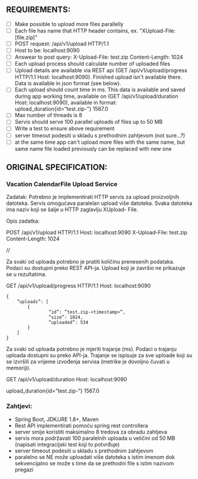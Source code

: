 ## REQUIREMENTS: 

 - [ ] Make possible to upload more files parallelly 
 - [ ] Each file has name that HTTP header contains, ex. "XUpload-File: \[file.zip]"
 - [ ] POST request: /api/v1/upload HTTP/1.1
 - [ ] Host to be: localhost:9090 
 - [ ] Answear to post query: X-Upload-File: test.zip Content-Length: 1024
 - [ ] Each upload process should calculate number of uploaded files
 - [ ] Upload details are available via REST api (GET /api/v1/upload/progress HTTP/1.1 Host: localhost:9090). 
 Finished upload isn't available there. Data is available in json format (see below).
 - [ ] Each upload should count time in ms. This data is available and saved during app working time, available on (GET /api/v1/upload/duration Host: localhost:9090), available in format: upload_duration{id=”test.zip-”} 1567.0
 - [ ] Max number of threads is 8
 - [ ] Servis should serve 100 parallel uploads of files up to 50 MB 
 - [ ] Write a test to ensure above requirement
 - [ ] server timeout podesiti u skladu s prethodnim zahtjevom (not sure...?)
 - [ ] at the same time app can't upload more files with the same name, but same name file loaded previously can be replaced with new one

 ## ORIGINAL SPECIFICATION:
 ### Vacation CalendarFile Upload Service

Zadatak: Potrebno je implementirati HTTP servis za upload proizvoljnih datoteka. Servis omogućava paralelan upload više datoteka. Svaka datoteka ima naziv koji se šalje u HTTP zaglavlju XUpload- File.

Opis zadatka:

POST /api/v1/upload HTTP/1.1
Host: localhost:9090
X-Upload-File: test.zip
Content-Length: 1024

//<bytes >

Za svaki od uploada potrebno je pratiti količinu prenesenih podataka. Podaci su dostupni preko
REST API-ja. Upload koji je završio ne prikazuje se u rezultatima.

GET /api/v1/upload/progress HTTP/1.1
Host: localhost:9090
```
{
	”uploads”: [
		{
				”id”: ”test.zip-<timestamp>”,
				”size”: 1024,
				”uploaded”: 534
		}
	]
}
```

Za svaki od uploada potrebno je mjeriti trajanje (ms). Podaci o trajanju uploada dostupni su
preko API-ja. Trajanje se ispisuje za sve uploade koji su se izvršili za vrijeme izvođenja servisa
(metrike je dovoljno čuvati u memoriji).

GET /api/v1/upload/duration
Host: localhost:9090

upload_duration{id=”test.zip-<timestamp>”} 1567.0

 ### Zahtjevi:
- Spring Boot, JDK/JRE 1.8+, Maven
- Rest API implementirati pomoću spring rest controllera
- server smije koristiti maksimalno 8 tredova za obradu zahtjeva
- servis mora podržavati 100 paralelnih uploada u veličini od 50 MB (napisati integracijski test koji to potvrđuje)
- server timeout podesiti u skladu s prethodnim zahtjevom
- paralelno se NE može uploadati više datoteka s istim imenom dok sekvencijalno se može s time da se prethodni file s istim nazivom pregazi
